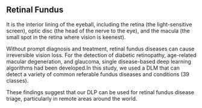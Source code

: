 
## Retinal Fundus

It is the interior lining of the eyeball, including the retina (the light-sensitive screen), optic disc (the head of the nerve to the eye), and the macula (the small spot in the retina where vision is keenest).

Without prompt diagnosis and treatment, retinal fundus diseases can cause irreversible vision loss. For the detection of diabetic retinopathy, age-related macular degeneration, and glaucoma, single disease-based deep learning algorithms had been developed.In this study, we used a DLM that can detect a variety of common referable fundus diseases and conditions (39 classes).


These findings suggest that our DLP can be used for retinal fundus disease triage, particularly in remote areas around the world.
